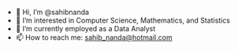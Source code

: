 - 👋 Hi, I’m @sahibnanda
- 👀 I’m interested in Computer Science, Mathematics, and Statistics
- 🌱 I’m currently employed as a Data Analyst 
- 📫 How to reach me: sahib_nanda@hotmail.com

<!---
sahibnanda/sahibnanda is a ✨ special ✨ repository because its `README.md` (this file) appears on your GitHub profile.
You can click the Preview link to take a look at your changes.
--->
